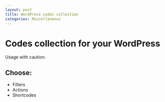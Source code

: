 ```yaml
---
layout: post
title: WordPress codes collection 
categories: Miscellaneous
---
```


# Codes collection for your WordPress

Usage with caution.

## Choose:

- Filters
- Actions
- Shortcodes